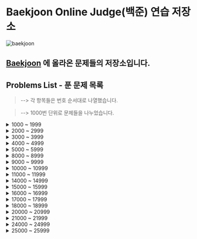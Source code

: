 # Baekjoon Online Judge(백준) 연습 저장소

![baekjoon](https://user-images.githubusercontent.com/99525990/159409881-84fc2332-6c71-4b3b-910c-621e4e4abc3e.png)

## <a href="https://www.acmicpc.net/" target="_blank" rel="noopener">Baekjoon</a> 에 올라온 문제들의 저장소입니다.

## Problems List - 푼 문제 목록

> --> 각 항목들은 번호 순서대로 나열했습니다.

> --> 1000번 단위로 문제들을 나누었습니다.

<details>
<summary>1000 ~ 1999</summary>

- ### 1000. <a href="https://www.acmicpc.net/problem/1000" target="_blank" rel="noopener">A+B</a> ✅

- ### 1001. <a href="https://www.acmicpc.net/problem/1001" target="_blank" rel="noopener">A-B</a> ✅

- ### 1008. <a href="https://www.acmicpc.net/problem/1008" target="_blank" rel="noopener">A/B</a> ✅

- ### 1026. <a href="https://www.acmicpc.net/problem/1026" target="_blank" rel="noopener">보물</a> ✅

- ### 1032. <a href="https://www.acmicpc.net/problem/1032" target="_blank" rel="noopener">명령 프롬프트</a> ✅

- ### 1065. <a href="https://www.acmicpc.net/problem/1065" target="_blank" rel="noopener">한수</a> ✅

- ### 1110. <a href="https://www.acmicpc.net/problem/1110" target="_blank" rel="noopener">더하기 사이클</a> ✅

- ### 1152. <a href="https://www.acmicpc.net/problem/1152" target="_blank" rel="noopener">단어의 개수</a> ✅

- ### 1157. <a href="https://www.acmicpc.net/problem/1157" target="_blank" rel="noopener">단어 공부</a> ✅

- ### 1181. <a href="https://www.acmicpc.net/problem/1181" target="_blank" rel="noopener">단어 정렬</a> ✅

- ### 1193. <a href="https://www.acmicpc.net/problem/1193" target="_blank" rel="noopener">분수찾기</a> ✅

- ### 1235. <a href="https://www.acmicpc.net/problem/1235" target="_blank" rel="noopener">학생 번호</a> ✅

- ### 1259. <a href="https://www.acmicpc.net/problem/1259" target="_blank" rel="noopener">팰린드롬수</a> ✅

- ### 1292. <a href="https://www.acmicpc.net/problem/1292" target="_blank" rel="noopener">쉽게 푸는 문제</a> ✅

- ### 1316. <a href="https://www.acmicpc.net/problem/1316" target="_blank" rel="noopener">그룹 단어 체커</a> ✅

- ### 1330. <a href="https://www.acmicpc.net/problem/1330" target="_blank" rel="noopener">두 수 비교하기</a> ✅

- ### 1357. <a href="https://www.acmicpc.net/problem/1357" target="_blank" rel="noopener">뒤집힌 덧셈</a> ✅

- ### 1373. <a href="https://www.acmicpc.net/problem/1373" target="_blank" rel="noopener">2진수 8진수</a> ✅

- ### 1546. <a href="https://www.acmicpc.net/problem/1546" target="_blank" rel="noopener">평균</a> ✅

- ### 1620. <a href="https://www.acmicpc.net/problem/1620" target="_blank" rel="noopener">나는야 포켓몬 마스터 이다솜</a> ❗️

- ### 1712. <a href="https://www.acmicpc.net/problem/1712" target="_blank" rel="noopener">손익분기점</a> ✅

- ### 1769. <a href="https://www.acmicpc.net/problem/1769" target="_blank" rel="noopener">3의 배수</a> ✅

- ### 1920. <a href="https://www.acmicpc.net/problem/1920" target="_blank" rel="noopener">수 찾기</a> ✅

- ### 1924. <a href="https://www.acmicpc.net/problem/1924" target="_blank" rel="noopener">2007년</a> ✅

- ### 1929. <a href="https://www.acmicpc.net/problem/1929" target="_blank" rel="noopener">소수 구하기</a> ✅

- ### 1978. <a href="https://www.acmicpc.net/problem/1978" target="_blank" rel="noopener">소수 찾기</a> ✅

</details>
<details>
<summary>2000 ~ 2999</summary>

- ### 2003. <a href="https://www.acmicpc.net/problem/2003" target="_blank" rel="noopener">수들의 합 2</a> ✅

- ### 2163. <a href="https://www.acmicpc.net/problem/2163" target="_blank" rel="noopener">초콜릿 자르기</a> ✅

- ### 2167. <a href="https://www.acmicpc.net/problem/2167" target="_blank" rel="noopener">2차원 배열의 합</a> ❗️

- ### 2292. <a href="https://www.acmicpc.net/problem/2292" target="_blank" rel="noopener">벌집</a> ✅

- ### 2438. <a href="https://www.acmicpc.net/problem/2438" target="_blank" rel="noopener">별 찍기 - 1</a> ✅

- ### 2439. <a href="https://www.acmicpc.net/problem/2439" target="_blank" rel="noopener">별 찍기 - 2</a> ✅

- ### 2475. <a href="https://www.acmicpc.net/problem/2475" target="_blank" rel="noopener">검증수</a> ✅

- ### 2480. <a href="https://www.acmicpc.net/problem/2480" target="_blank" rel="noopener">주사위 세개</a> ✅

- ### 2525. <a href="https://www.acmicpc.net/problem/2525" target="_blank" rel="noopener">오븐 시계</a> ✅

- ### 2557. <a href="https://www.acmicpc.net/problem/2557" target="_blank" rel="noopener">Hello World</a> ✅

- ### 2562. <a href="https://www.acmicpc.net/problem/2562" target="_blank" rel="noopener">최댓값</a> ✅

- ### 2577. <a href="https://www.acmicpc.net/problem/2577" target="_blank" rel="noopener">숫자의 개수</a> ✅

- ### 2581. <a href="https://www.acmicpc.net/problem/2581" target="_blank" rel="noopener">소수</a> ✅

- ### 2588. <a href="https://www.acmicpc.net/problem/2588" target="_blank" rel="noopener">곱셈</a> ✅

- ### 2606. <a href="https://www.acmicpc.net/problem/2606" target="_blank" rel="noopener">바이러스</a> ❗️

- ### 2675. <a href="https://www.acmicpc.net/problem/2675" target="_blank" rel="noopener">문자열 반복</a> ✅

- ### 2693. <a href="https://www.acmicpc.net/problem/2693" target="_blank" rel="noopener">N번째 큰 수</a> ✅

- ### 2739. <a href="https://www.acmicpc.net/problem/2739" target="_blank" rel="noopener">구구단</a> ✅

- ### 2741. <a href="https://www.acmicpc.net/problem/2741" target="_blank" rel="noopener">N 찍기</a> ✅

- ### 2742. <a href="https://www.acmicpc.net/problem/2742" target="_blank" rel="noopener">기찍 N</a> ✅

- ### 2743. <a href="https://www.acmicpc.net/problem/2743" target="_blank" rel="noopener">단어 길이 재기</a> ✅

- ### 2753. <a href="https://www.acmicpc.net/problem/2753" target="_blank" rel="noopener">윤년</a> ✅

- ### 2775. <a href="https://www.acmicpc.net/problem/2775" target="_blank" rel="noopener">부녀회장이 될테야</a> ✅

- ### 2798. <a href="https://www.acmicpc.net/problem/2798" target="_blank" rel="noopener">블랙잭</a> ✅

- ### 2839. <a href="https://www.acmicpc.net/problem/2839" target="_blank" rel="noopener">설탕 배달</a> ✅

- ### 2869. <a href="https://www.acmicpc.net/problem/2869" target="_blank" rel="noopener">달팽이는 올라가고 싶다</a> ✅

- ### 2884. <a href="https://www.acmicpc.net/problem/2884" target="_blank" rel="noopener">알람 시계</a> ✅

- ### 2908. <a href="https://www.acmicpc.net/problem/2908" target="_blank" rel="noopener">상수</a> ✅

- ### 2941. <a href="https://www.acmicpc.net/problem/2941" target="_blank" rel="noopener">크로아티아 알파벳</a> ✅

</details>
<details>
<summary>3000 ~ 3999</summary>

- ### 3003. <a href="https://www.acmicpc.net/problem/3003" target="_blank" rel="noopener">킹, 퀸, 룩, 비숍, 나이트, 폰</a> ✅

- ### 3052. <a href="https://www.acmicpc.net/problem/3052" target="_blank" rel="noopener">나머지</a> ✅

- ### 3474. <a href="https://www.acmicpc.net/problem/3474" target="_blank" rel="noopener">교수가 된 현우</a> ❗️

</details>
<details>
<summary>4000 ~ 4999</summary>

- ### 4344. <a href="https://www.acmicpc.net/problem/4344" target="_blank" rel="noopener">평균은 넘겠지</a> ✅

- ### 4673. <a href="https://www.acmicpc.net/problem/4673" target="_blank" rel="noopener">셀프 넘버</a> ✅

- ### 4948. <a href="https://www.acmicpc.net/problem/4948" target="_blank" rel="noopener">베르트랑 공준</a> ❗️

- ### 4949. <a href="https://www.acmicpc.net/problem/4949" target="_blank" rel="noopener">균형잡힌 세상</a> ✅

</details>
<details>
<summary>5000 ~ 5999</summary>

- ### 5545. <a href="https://www.acmicpc.net/problem/5545" target="_blank" rel="noopener">최고의 피자</a> ✅

- ### 5622. <a href="https://www.acmicpc.net/problem/5622" target="_blank" rel="noopener">다이얼</a> ✅

- ### 5635. <a href="https://www.acmicpc.net/problem/5635" target="_blank" rel="noopener">생일</a> ✅

</details>
<details>
<summary>8000 ~ 8999</summary>

- ### 8393. <a href="https://www.acmicpc.net/problem/8393" target="_blank" rel="noopener">합</a> ✅

- ### 8958. <a href="https://www.acmicpc.net/problem/8958" target="_blank" rel="noopener">OX퀴즈</a> ✅

</details>
<details>
<summary>9000 ~ 9999</summary>

- ### 9012. <a href="https://www.acmicpc.net/problem/9012" target="_blank" rel="noopener">괄호</a> ✅

- ### 9020. <a href="https://www.acmicpc.net/problem/9020" target="_blank" rel="noopener">골드바흐의 추측</a> ✅

- ### 9093. <a href="https://www.acmicpc.net/problem/9093" target="_blank" rel="noopener">단어 뒤집기</a> ✅

- ### 9237. <a href="https://www.acmicpc.net/problem/9237" target="_blank" rel="noopener">이장님 초대</a> ✅

- ### 9498. <a href="https://www.acmicpc.net/problem/9498" target="_blank" rel="noopener">시험 성적</a> ✅

- ### 9625. <a href="https://www.acmicpc.net/problem/9625" target="_blank" rel="noopener">BABBA</a> ✅

</details>
<details>
<summary>10000 ~ 10999</summary>

- ### 10171. <a href="https://www.acmicpc.net/problem/10171" target="_blank" rel="noopener">고양이</a> ✅

- ### 10172. <a href="https://www.acmicpc.net/problem/10172" target="_blank" rel="noopener">개</a> ✅

- ### 10250. <a href="https://www.acmicpc.net/problem/10250" target="_blank" rel="noopener">ACM 호텔</a> ✅

- ### 10430. <a href="https://www.acmicpc.net/problem/10430" target="_blank" rel="noopener">나머지</a> ✅

- ### 10718. <a href="https://www.acmicpc.net/problem/10718" target="_blank" rel="noopener">We love kriii</a> ✅

- ### 10757. <a href="https://www.acmicpc.net/problem/10757" target="_blank" rel="noopener">큰 수 A+B</a> ✅

- ### 10773. <a href="https://www.acmicpc.net/problem/10773" target="_blank" rel="noopener">제로</a> ✅

- ### 10798. <a href="https://www.acmicpc.net/problem/10798" target="_blank" rel="noopener">세로읽기</a> ✅

- ### 10809. <a href="https://www.acmicpc.net/problem/10809" target="_blank" rel="noopener">알파벳 찾기</a> ✅

- ### 10818. <a href="https://www.acmicpc.net/problem/10818" target="_blank" rel="noopener">최소, 최대</a> ✅

- ### 10828. <a href="https://www.acmicpc.net/problem/10828" target="_blank" rel="noopener">스택</a> ✅

- ### 10845. <a href="https://www.acmicpc.net/problem/10845" target="_blank" rel="noopener">큐</a> ✅

- ### 10869. <a href="https://www.acmicpc.net/problem/10869" target="_blank" rel="noopener">사칙연산</a> ✅

- ### 10870. <a href="https://www.acmicpc.net/problem/10870" target="_blank" rel="noopener">피보나치 수 5</a> ✅

- ### 10871. <a href="https://www.acmicpc.net/problem/10871" target="_blank" rel="noopener">X보다 작은 수</a> ✅

- ### 10872. <a href="https://www.acmicpc.net/problem/10872" target="_blank" rel="noopener">팩토리얼</a> ✅

- ### 10926. <a href="https://www.acmicpc.net/problem/10926" target="_blank" rel="noopener">??!</a> ✅

- ### 10950. <a href="https://www.acmicpc.net/problem/10950" target="_blank" rel="noopener">A+B - 3</a> ✅

- ### 10951. <a href="https://www.acmicpc.net/problem/10951" target="_blank" rel="noopener">A+B - 4</a> ✅

- ### 10952. <a href="https://www.acmicpc.net/problem/10952" target="_blank" rel="noopener">A+B - 5</a> ✅

- ### 10974. <a href="https://www.acmicpc.net/problem/10974" target="_blank" rel="noopener">모든 순열</a> ✅

- ### 10998. <a href="https://www.acmicpc.net/problem/10998" target="_blank" rel="noopener">AxB</a> ✅

</details>
<details>
<summary>11000 ~ 11999</summary>

- ### 11021. <a href="https://www.acmicpc.net/problem/11021" target="_blank" rel="noopener">A+B - 7</a> ✅

- ### 11022. <a href="https://www.acmicpc.net/problem/11022" target="_blank" rel="noopener">A+B - 8</a> ✅

- ### 11047. <a href="https://www.acmicpc.net/problem/11047" target="_blank" rel="noopener">동전 0</a> ✅

- ### 11399. <a href="https://www.acmicpc.net/problem/11399" target="_blank" rel="noopener">ATM</a> ✅

- ### 11650. <a href="https://www.acmicpc.net/problem/11650" target="_blank" rel="noopener">좌표 정렬하기</a> ✅

- ### 11652. <a href="https://www.acmicpc.net/problem/11652" target="_blank" rel="noopener">카드</a> ❗️

- ### 11653. <a href="https://www.acmicpc.net/problem/11653" target="_blank" rel="noopener">소인수분해</a> ✅

- ### 11654. <a href="https://www.acmicpc.net/problem/11654" target="_blank" rel="noopener">아스키 코드</a> ✅

- ### 11655. <a href="https://www.acmicpc.net/problem/11655" target="_blank" rel="noopener">ROT13</a> ✅

- ### 11718. <a href="https://www.acmicpc.net/problem/11718" target="_blank" rel="noopener">그대로 출력하기</a> ✅

- ### 11720. <a href="https://www.acmicpc.net/problem/11720" target="_blank" rel="noopener">숫자의 합</a> ✅

- ### 11899. <a href="https://www.acmicpc.net/problem/11899" target="_blank" rel="noopener">괄호 끼워넣기</a> ✅

- ### 11931. <a href="https://www.acmicpc.net/problem/11931" target="_blank" rel="noopener">수 정렬하기 4</a> ✅

</details>
<details>
<summary>14000 ~ 14999</summary>

- ### 14501. <a href="https://www.acmicpc.net/problem/14501" target="_blank" rel="noopener">퇴사</a> ❗️

- ### 14681. <a href="https://www.acmicpc.net/problem/14681" target="_blank" rel="noopener">사분면 고르기</a> ✅

</details>
<details>
<summary>15000 ~ 15999</summary>

- ### 15552. <a href="https://www.acmicpc.net/problem/15552" target="_blank" rel="noopener">빠른 A+B</a> ✅

- ### 15596. <a href="https://www.acmicpc.net/problem/15596" target="_blank" rel="noopener">정수 N개의 합</a> ✅

</details>
<details>
<summary>16000 ~ 16999</summary>

- ### 16435. <a href="https://www.acmicpc.net/problem/16435" target="_blank" rel="noopener">스네이크버드</a> ✅

</details>
<details>
<summary>17000 ~ 17999</summary>

- ### 17478. <a href="https://www.acmicpc.net/problem/17478" target="_blank" rel="noopener">재귀함수가 뭔가요?</a> ✅

- ### 17952. <a href="https://www.acmicpc.net/problem/17952" target="_blank" rel="noopener">과제는 끝나지 않아!</a> ✅

</details>
<details>
<summary>18000 ~ 18999</summary>

- ### 18108. <a href="https://www.acmicpc.net/problem/18108" target="_blank" rel="noopener">1998년생인 내가 태국에서는 2541년생?!</a> ✅

</details>
<details>
<summary>20000 ~ 20999</summary>

- ### 20115. <a href="https://www.acmicpc.net/problem/20115" target="_blank" rel="noopener">에너지 드링크</a> ✅

- ### 20291. <a href="https://www.acmicpc.net/problem/20291" target="_blank" rel="noopener">파일 정리</a> ✅

</details>
<details>
<summary>21000 ~ 21999</summary>

- ### 21921. <a href="https://www.acmicpc.net/problem/21921" target="_blank" rel="noopener">블로그</a> ❗️

</details>
<details>
<summary>24000 ~ 24999</summary>

- ### 24883. <a href="https://www.acmicpc.net/problem/24883" target="_blank" rel="noopener">자동완성</a> ✅

</details>
<details>
<summary>25000 ~ 25999</summary>

- ### 25083. <a href="https://www.acmicpc.net/problem/25083" target="_blank" rel="noopener">새싹</a> ✅

- ### 25088. <a href="https://www.acmicpc.net/problem/25088" target="_blank" rel="noopener">Punched Cards</a> ✅

- ### 25166. <a href="https://www.acmicpc.net/problem/25166" target="_blank" rel="noopener">배고픈 아리의 샌드위치 구매하기</a> ❗️

- ### 25176. <a href="https://www.acmicpc.net/problem/25176" target="_blank" rel="noopener">청정수열 (Easy)</a> ✅

- ### 25177. <a href="https://www.acmicpc.net/problem/25177" target="_blank" rel="noopener">서강의 역사를 찾아서</a> ✅

- ### 25183. <a href="https://www.acmicpc.net/problem/25183" target="_blank" rel="noopener">인생은 한 방</a> ✅

- ### 25205. <a href="https://www.acmicpc.net/problem/25205" target="_blank" rel="noopener">경로당펑크 2077</a> ✅

- ### 25278. <a href="https://www.acmicpc.net/problem/25278" target="_blank" rel="noopener">Terraforming</a> ✅

- ### 25304. <a href="https://www.acmicpc.net/problem/25304" target="_blank" rel="noopener">영수증</a> ✅

- ### 25305. <a href="https://www.acmicpc.net/problem/25305" target="_blank" rel="noopener">커트라인</a> ✅

- ### 25371. <a href="https://www.acmicpc.net/problem/25371" target="_blank" rel="noopener">k진수 정수의 자릿수 나누기</a> ❗️

- ### 25373. <a href="https://www.acmicpc.net/problem/25373" target="_blank" rel="noopener">벼락치기</a> ❗️

- ### 25377. <a href="https://www.acmicpc.net/problem/25377" target="_blank" rel="noopener">빵</a> ✅

</details>

